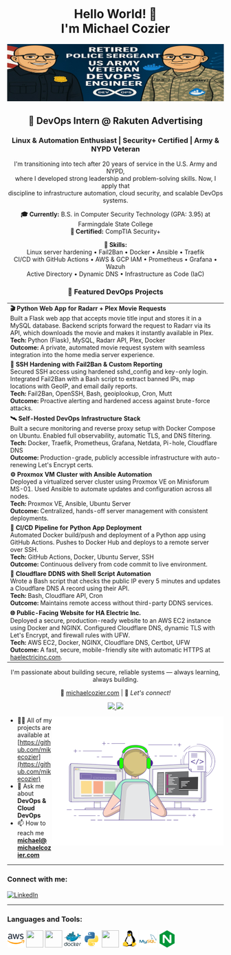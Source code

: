 <h1 align="center">Hello World! 👋 <br> I'm Michael Cozier</h1>

<div align="center">
  <img src="https://github.com/mikecozier/mikecozier/blob/main/banner.jpg">
</div>

<div align="center">

<h2>🎯 DevOps Intern @ Rakuten Advertising</h2>
<h3>Linux & Automation Enthusiast | Security+ Certified | Army & NYPD Veteran</h3>

<p>
I'm transitioning into tech after 20 years of service in the U.S. Army and NYPD,<br>
where I developed strong leadership and problem-solving skills. Now, I apply that<br>
discipline to infrastructure automation, cloud security, and scalable DevOps systems.
</p>

<p>
<b>🎓 Currently:</b> B.S. in Computer Security Technology (GPA: 3.95) at Farmingdale State College<br>
<b>📜 Certified:</b> CompTIA Security+
</p>

<p>
<b>🧰 Skills:</b><br>
Linux server hardening • Fail2Ban • Docker • Ansible • Traefik<br>
CI/CD with GitHub Actions • AWS & GCP IAM • Prometheus • Grafana • Wazuh<br>
Active Directory • Dynamic DNS • Infrastructure as Code (IaC)
</p>

<h3>🚀 Featured DevOps Projects</h3>

<table align="center" width="85%">
    <tr><td align="left">
    <b>🎬 Python Web App for Radarr + Plex Movie Requests</b><br>
      Built a Flask web app that accepts movie title input and stores it in a MySQL database. Backend scripts forward the request to Radarr via its API, which downloads the movie and makes it instantly available in Plex.<br>
     <b>Tech: </b>Python (Flask), MySQL, Radarr API, Plex, Docker<br>
     <b>Outcome: </b>A private, automated movie request system with seamless integration into the home media server experience.
    </td></tr>
    <tr><td align="left">
    <b>🔐 SSH Hardening with Fail2Ban & Custom Reporting</b><br>
    Secured SSH access using hardened sshd_config and key-only login. Integrated Fail2Ban with a Bash script to extract banned IPs, map locations with GeoIP, and email daily reports.<br>
    <b>Tech:</b> Fail2Ban, OpenSSH, Bash, geoiplookup, Cron, Mutt<br>
    <b>Outcome:</b> Proactive alerting and hardened access against brute-force attacks.
  </td></tr>
  <tr><td align="left">
    <b>🛰️ Self-Hosted DevOps Infrastructure Stack</b><br>
    Built a secure monitoring and reverse proxy setup with Docker Compose on Ubuntu. Enabled full observability, automatic TLS, and DNS filtering.<br>
    <b>Tech:</b> Docker, Traefik, Prometheus, Grafana, Netdata, Pi-hole, Cloudflare DNS<br>
    <b>Outcome:</b> Production-grade, publicly accessible infrastructure with auto-renewing Let's Encrypt certs.
  </td></tr>
  <tr><td align="left">
    <b>⚙️ Proxmox VM Cluster with Ansible Automation</b><br>
    Deployed a virtualized server cluster using Proxmox VE on Minisforum MS-01. Used Ansible to automate updates and configuration across all nodes.<br>
    <b>Tech:</b> Proxmox VE, Ansible, Ubuntu Server<br>
    <b>Outcome:</b> Centralized, hands-off server management with consistent deployments.
  </td></tr>
  <tr><td align="left">
    <b>🚀 CI/CD Pipeline for Python App Deployment</b><br>
    Automated Docker build/push and deployment of a Python app using GitHub Actions. Pushes to Docker Hub and deploys to a remote server over SSH.<br>
    <b>Tech:</b> GitHub Actions, Docker, Ubuntu Server, SSH<br>
    <b>Outcome:</b> Continuous delivery from code commit to live environment.
  </td></tr>
  <tr><td align="left">
    <b>📡 Cloudflare DDNS with Shell Script Automation</b><br>
    Wrote a Bash script that checks the public IP every 5 minutes and updates a Cloudflare DNS A record using their API.<br>
    <b>Tech:</b> Bash, Cloudflare API, Cron<br>
    <b>Outcome:</b> Maintains remote access without third-party DDNS services.
  </td></tr>
  <tr><td align="left">
  <b>🌐 Public-Facing Website for HA Electric Inc.</b><br>
  Deployed a secure, production-ready website to an AWS EC2 instance using Docker and NGINX. Configured Cloudflare DNS, dynamic TLS with Let's Encrypt, and firewall rules with UFW.<br>
  <b>Tech:</b> AWS EC2, Docker, NGINX, Cloudflare DNS, Certbot, UFW<br>
  <b>Outcome:</b> A fast, secure, mobile-friendly site with automatic HTTPS at <a href="https://haelectricinc.com">haelectricinc.com</a>.
</td></tr>
</table>

<p>
I'm passionate about building secure, reliable systems — always learning, always building.
</p>

<p>
🔗 <a href="https://michaelcozier.com">michaelcozier.com</a> | 💬 <i>Let's connect!</i>
</p>

</div>


<p align="center">
  <a href="https://github.com/mikecozier">
    <img src="https://img.shields.io/github/followers/mikecozier" />
  </a>
  <a href="https://www.linkedin.com/in/michael-cozier">
    <img src="https://img.shields.io/badge/Linkedin-Michael_Cozier-blue" />
  </a>
</p>

<img align="right" alt="Coding" width="400" src="https://raw.githubusercontent.com/devSouvik/devSouvik/master/gif3.gif">

- 👨‍💻 All of my projects are available at [https://github.com/mikecozier](https://github.com/mikecozier)  
- 💬 Ask me about **DevOps & Cloud DevOps**  
- 📫 How to reach me **michael@michaelcozier.com**

---

<h3 align="left">Connect with me:</h3>
<p align="left">
  <a href="https://www.linkedin.com/in/michael-cozier" target="blank"><img align="center" src="https://raw.githubusercontent.com/rahuldkjain/github-profile-readme-generator/master/src/images/icons/Social/linked-in-alt.svg" alt="LinkedIn" height="30" width="40" /></a>
</p>

---

<h3 align="left">Languages and Tools:</h3>
<p align="left">
  <img src="https://raw.githubusercontent.com/devicons/devicon/master/icons/amazonwebservices/amazonwebservices-original-wordmark.svg" width="40" height="40"/>
  <img src="https://www.vectorlogo.zone/logos/microsoft_azure/microsoft_azure-icon.svg" width="40" height="40"/>
  <img src="https://www.vectorlogo.zone/logos/gnu_bash/gnu_bash-icon.svg" width="40" height="40"/>
  <img src="https://raw.githubusercontent.com/devicons/devicon/master/icons/docker/docker-original-wordmark.svg" width="40" height="40"/>
  <img src="https://raw.githubusercontent.com/devicons/devicon/master/icons/python/python-original.svg" width="40" height="40"/>
  <img src="https://www.vectorlogo.zone/logos/git-scm/git-scm-icon.svg" width="40" height="40"/>
  <img src="https://raw.githubusercontent.com/devicons/devicon/master/icons/linux/linux-original.svg" width="40" height="40"/>
  <img src="https://raw.githubusercontent.com/devicons/devicon/master/icons/mysql/mysql-original-wordmark.svg" width="40" height="40"/>
  <img src="https://raw.githubusercontent.com/devicons/devicon/master/icons/nginx/nginx-original.svg" width="40" height="40"/>
</p>
